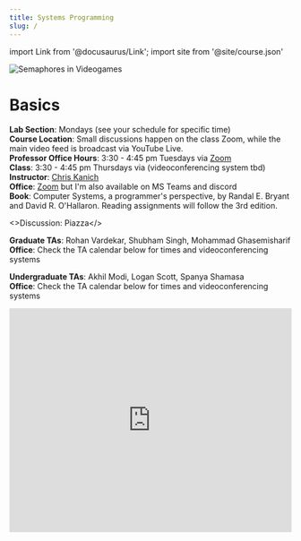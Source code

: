 ```yaml
---
title: Systems Programming
slug: /
---
```

import Link from '@docusaurus/Link';
import site from '@site/course.json'

![Semaphores in Videogames](../static/img/factorio-semaphore.gif)

# Basics
**Lab Section**: Mondays (see your schedule for specific time)    
**Course Location**: Small discussions happen on the class Zoom, while the main video feed is broadcast via YouTube Live.      
**Professor Office Hours**: 3:30 - 4:45 pm Tuesdays via [Zoom](https://uic.zoom.us/my/ckanich)    
**Class**: 3:30 - 4:45 pm Thursdays via (videoconferencing system tbd)   
**Instructor**: [Chris Kanich][ckanich]   
**Office**: [Zoom](https://uic.zoom.us/my/ckanich) but I'm also available on MS Teams and discord      
**Book**: Computer Systems, a programmer's perspective, by Randal E. Bryant and David R. O'Hallaron. Reading assignments will follow the 3rd edition.    

<>Discussion: <Link to={site.discussion}>Piazza</Link></>

**Graduate TAs**: Rohan Vardekar, Shubham Singh, Mohammad Ghasemisharif   
**Office**: Check the TA calendar below for times and videoconferencing systems    

**Undergraduate TAs**: Akhil Modi, Logan Scott, Spanya Shamasa    
**Office**: Check the TA calendar below for times and videoconferencing systems    

<iframe src="https://calendar.google.com/calendar/embed?src=c_pieebda51v6jvmaq7s0drsvg5g%40group.calendar.google.com&ctz=America%2FChicago" style={{border: 0}} width="100%" height="400" frameBorder="0" scrolling="no"></iframe>


[pi]: http://mazur.harvard.edu/research/detailspage.php?rowid=8
[ckanich]: mailto:ckanich@uic.edu
[piazza]: {{site.discussion}}
